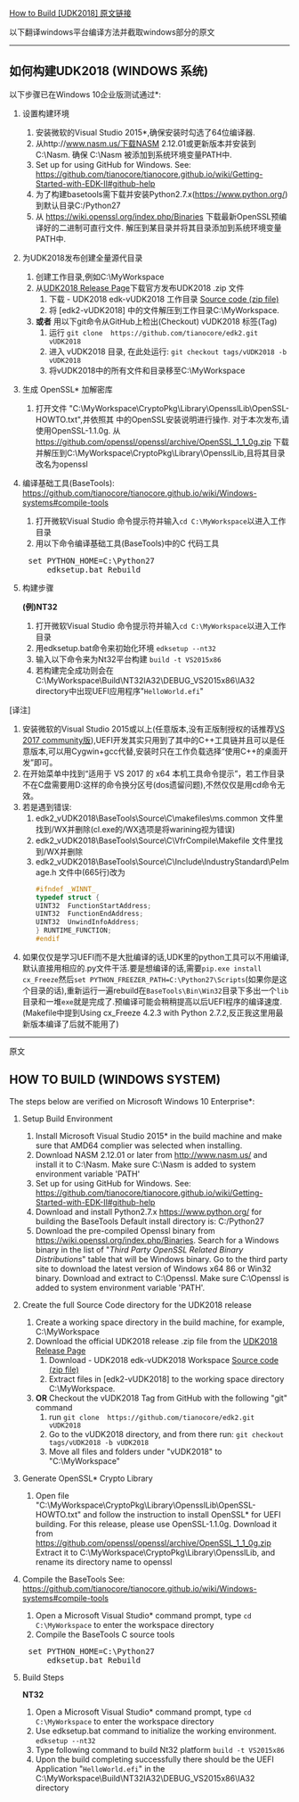  [How to Build [UDK2018] 原文链接](https://github.com/tianocore/tianocore.github.io/wiki/UDK2018-How-to-Build)

以下翻译windows平台编译方法并截取windows部分的原文

---
##                          如何构建UDK2018 (WINDOWS 系统)

以下步骤已在Windows 10企业版测试通过*:

1.  设置构建环境
    1)  安装微软的Visual Studio 2015*,确保安装时勾选了64位编译器.
    2)  从http://www.nasm.us/下载NASM 2.12.01或更新版本并安装到
        C:\Nasm. 确保 C:\Nasm 被添加到系统环境变量PATH中.
    3)  Set up for using GitHub for Windows. See:
    https://github.com/tianocore/tianocore.github.io/wiki/Getting-Started-with-EDK-II#github-help
    4)  为了构建basetools需下载并安装Python2.7.x(https://www.python.org/)到默认目录C:/Python27 
    5)  从 https://wiki.openssl.org/index.php/Binaries 下载最新OpenSSL预编译好的二进制可直行文件. 解压到某目录并将其目录添加到系统环境变量PATH中.

2.  为UDK2018发布创建全量源代目录
    1)  创建工作目录,例如C:\MyWorkspace
    2)  从[UDK2018 Release Page](https://github.com/tianocore/edk2/releases/tag/vUDK2018)下载官方发布UDK2018 .zip 文件
        1) 下载 - UDK2018 edk-vUDK2018 工作目录 [Source code (zip file)](https://github.com/tianocore/edk2/archive/vUDK2018.zip) 
        2) 将 [edk2-vUDK2018] 中的文件解压到工作目录C:\MyWorkspace.
    3) **或者**  用以下git命令从GitHub上检出(Checkout) vUDK2018 标签(Tag)<br>
        1)  运行  `git clone  https://github.com/tianocore/edk2.git vUDK2018`
        2)  进入 vUDK2018 目录, 在此处运行: `git checkout tags/vUDK2018 -b vUDK2018`
        3)  将vUDK2018中的所有文件和目录移至C:\MyWorkspace

3.  生成 OpenSSL* 加解密库
    1)  打开文件 "C:\MyWorkspace\CryptoPkg\Library\OpensslLib\OpenSSL-HOWTO.txt",并依照其     中的OpenSSL安装说明进行操作.
        对于本次发布,请使用OpenSSL-1.1.0g. 从 
        https://github.com/openssl/openssl/archive/OpenSSL_1_1_0g.zip
        下载并解压到C:\MyWorkspace\CryptoPkg\Library\OpensslLib,且将其目录改名为openssl

4.  编译基础工具(BaseTools): 
     https://github.com/tianocore/tianocore.github.io/wiki/Windows-systems#compile-tools
    1)  打开微软Visual Studio 命令提示符并输入`cd C:\MyWorkspace`以进入工作目录
    2)  用以下命令编译基础工具(BaseTools)中的C 代码工具  
<pre>
	set PYTHON_HOME=C:\Python27
        edksetup.bat Rebuild
</pre>

5.  构建步骤

     **(例)NT32**
    1)  打开微软Visual Studio 命令提示符并输入`cd C:\MyWorkspace`以进入工作目录
    2)  用edksetup.bat命令来初始化环境
       `edksetup --nt32`
    3)  输入以下命令来为Nt32平台构建
        `build -t VS2015x86`
    4)  若构建完全成功则会在C:\MyWorkspace\Build\NT32IA32\DEBUG_VS2015x86\IA32 directory中出现UEFI应用程序"`HelloWorld.efi`"  

[译注]

1. 安装微软的Visual Studio 2015或以上(任意版本,没有正版制授权的话推荐[VS 2017 community版](https://visualstudio.microsoft.com/zh-hans/vs/community/)),UEFI开发其实只用到了其中的C++工具链并且可以是任意版本,可以用Cygwin+gcc代替,安装时只在工作负载选择“使用C++的桌面开发”即可。
2. 在开始菜单中找到“适用于 VS 2017 的 x64 本机工具命令提示”，若工作目录不在C盘需要用D:这样的命令换分区号(dos遗留问题),不然仅仅是用cd命令无效。
3. 若是遇到错误:
    1. edk2_vUDK2018\BaseTools\Source\C\makefiles\ms.common 文件里找到/WX并删除(cl.exe的/WX选项是将warining视为错误)
    2. edk2_vUDK2018\BaseTools\Source\C\VfrCompile\Makefile 文件里找到/WX并删除
    3. edk2_vUDK2018\BaseTools\Source\C\Include\IndustryStandard\PeImage.h 文件中(665行)改为
        ```C
        #ifndef _WINNT_
        typedef struct {
        UINT32  FunctionStartAddress;
        UINT32  FunctionEndAddress;
        UINT32  UnwindInfoAddress;
        } RUNTIME_FUNCTION;
        #endif
        ```
4. 如果仅仅是学习UEFI而不是大批编译的话,UDK里的python工具可以不用编译,默认直接用相应的.py文件干活.要是想编译的话,需要`pip.exe install cx_Freeze`然后`set PYTHON_FREEZER_PATH=C:\Python27\Scripts`(如果你是这个目录的话),重新运行一遍rebuild在`BaseTools\Bin\Win32`目录下多出一个`lib`目录和一堆`exe`就是完成了.预编译可能会稍稍提高以后UEFI程序的编译速度. (Makefile中提到Using cx_Freeze 4.2.3 with Python 2.7.2,反正我这里用最新版本编译了后就不能用了)
---
原文


##                          HOW TO BUILD (WINDOWS SYSTEM)

The steps below are verified on Microsoft Windows 10 Enterprise*:

1.  Setup Build Environment
    1)  Install Microsoft Visual Studio 2015* in the build machine and make
        sure that AMD64 complier was selected when installing.
    2)  Download NASM 2.12.01 or later from http://www.nasm.us/ and install it to
        C:\Nasm. Make sure C:\Nasm is added to system environment variable 'PATH'
    3)  Set up for using GitHub for Windows. See:
    https://github.com/tianocore/tianocore.github.io/wiki/Getting-Started-with-EDK-II#github-help
    4)  Download and install Python2.7.x  https://www.python.org/ for building the BaseTools
        Default install directory is: C:/Python27
    5)  Download the pre-compiled Openssl binary from https://wiki.openssl.org/index.php/Binaries.  Search for a
        Windows binary in the list of "_Third Party OpenSSL Related Binary Distributions_" table that will be 
        Windows binary. Go to the third party site to download the latest version of Windows x64 86 or Win32 binary.
        Download and extract to C:\Openssl. Make sure C:\Openssl is added to system environment 
        variable 'PATH'. 

2.  Create the full Source Code directory for the UDK2018 release
    1)  Create a working space directory in the build machine, for example, C:\MyWorkspace
    2)  Download the official UDK2018 release .zip file from the [UDK2018 Release Page](https://github.com/tianocore/edk2/releases/tag/vUDK2018)
        1) Download - UDK2018 edk-vUDK2018 Workspace [Source code (zip file)](https://github.com/tianocore/edk2/archive/vUDK2018.zip) 
        2) Extract files in [edk2-vUDK2018] to the working space directory C:\MyWorkspace.
    3) **OR**  Checkout the vUDK2018 Tag from GitHub with the following "git" command <br>
        1)  run  `git clone  https://github.com/tianocore/edk2.git vUDK2018`
        2)  Go to the vUDK2018 directory, and from there run: `git checkout tags/vUDK2018 -b vUDK2018`
        3)  Move all files and folders under "vUDK2018" to "C:\MyWorkspace"

3.  Generate OpenSSL* Crypto Library
    1)  Open file "C:\MyWorkspace\CryptoPkg\Library\OpensslLib\OpenSSL-HOWTO.txt"
        and follow the instruction to install OpenSSL* for UEFI building.
        For this release, please use OpenSSL-1.1.0g. Download it from 
        https://github.com/openssl/openssl/archive/OpenSSL_1_1_0g.zip
        Extract it to C:\MyWorkspace\CryptoPkg\Library\OpensslLib,
        and rename its directory name to openssl

4.  Compile the BaseTools See: 
     https://github.com/tianocore/tianocore.github.io/wiki/Windows-systems#compile-tools
    1)  Open a Microsoft Visual Studio* command prompt, type `cd C:\MyWorkspace`
        to enter the  workspace directory
    2)  Compile the BaseTools C source tools  
<pre>
	set PYTHON_HOME=C:\Python27
        edksetup.bat Rebuild
</pre>

5.  Build Steps

    **NT32**

    1)  Open a Microsoft Visual Studio* command prompt, type `cd C:\MyWorkspace`
        to enter the workspace directory
    2)  Use edksetup.bat command to initialize the working environment.
       `edksetup --nt32`
    3)  Type following command to build Nt32 platform
        `build -t VS2015x86`
    4)  Upon the build completing successfully there should be the UEFI Application "`HelloWorld.efi`"  in the C:\MyWorkspace\Build\NT32IA32\DEBUG_VS2015x86\IA32 directory

